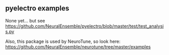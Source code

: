 ## pyelectro examples

None yet... but see https://github.com/NeuralEnsemble/pyelectro/blob/master/test/test_analysis.py

Also, this package is used by NeuroTune, so look here: https://github.com/NeuralEnsemble/neurotune/tree/master/examples
